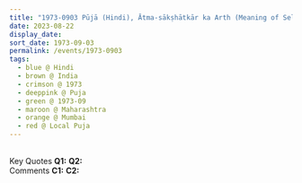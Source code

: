 ```yaml
---
title: "1973-0903 Pūjā (Hindi), Ātma-sākṣhātkār ka Arth (Meaning of Self-realization), Mumbai, Maharashtra, India"
date: 2023-08-22
display_date: 
sort_date: 1973-09-03
permalink: /events/1973-0903
tags:
  - blue @ Hindi
  - brown @ India
  - crimson @ 1973
  - deeppink @ Puja
  - green @ 1973-09
  - maroon @ Maharashtra
  - orange @ Mumbai
  - red @ Local Puja
---
```


<br>

<wave-list>
  <list-title color="DarkSeaGreen" width="55">Key Quotes</list-title>
  <list-item color="BlanchedAlmond" width="280"><b>Q1:</b> <i></i></list-item>
  <list-item color="Lavender" width="280"><b>Q2:</b> <i></i></list-item>
</wave-list>

<br>

<wave-list>
  <list-title color="DarkSeaGreen" width="55">Comments</list-title>
  <list-item color="BlanchedAlmond" width="280"><b>C1:</b> <i></i></list-item>
  <list-item color="Lavender" width="280"><b>C2:</b> <i></i></list-item>
</wave-list>